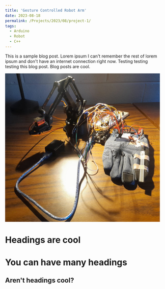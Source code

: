 ```yaml
---
title: 'Gesture Controlled Robot Arm'
date: 2023-08-18
permalink: /Projects/2023/08/project-1/
tags:
  - Arduino
  - Robot
  - C++
---
```


This is a sample blog post. Lorem ipsum I can't remember the rest of lorem ipsum and don't have an internet connection right now. Testing testing testing this blog post. Blog posts are cool.

![Robot](../images/robotArm.jpg)

Headings are cool
======

You can have many headings
======

Aren't headings cool?
------
